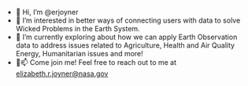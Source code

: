- 👋 Hi, I’m @erjoyner
- 👀 I’m interested in better ways of connecting users with data to solve Wicked Problems in the Earth System.  
- 🌱 I’m currently exploring about how we can apply Earth Observation data to address issues related to Agriculture, Health and Air Quality Energy, Humanitarian issues and more!
- 💞️📫 Come join me! Feel free to reach out to me at elizabeth.r.joyner@nasa.gov

<!---
erjoyner/erjoyner is a ✨ special ✨ repository because its `README.md` (this file) appears on your GitHub profile.
You can click the Preview link to take a look at your changes.
--->
